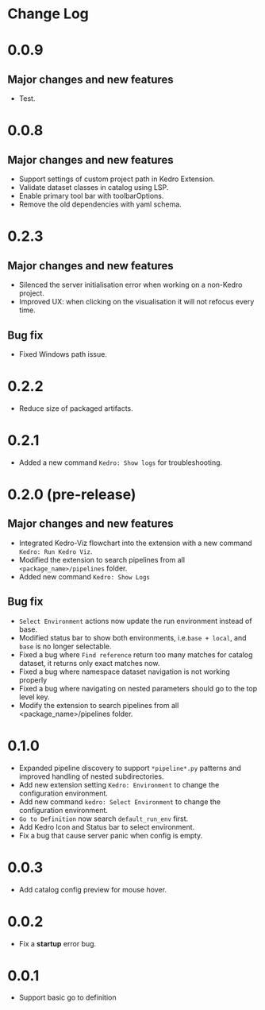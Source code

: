 # Change Log

# 0.0.9
## Major changes and new features
- Test.

# 0.0.8
## Major changes and new features
- Support settings of custom project path in Kedro Extension.
- Validate dataset classes in catalog using LSP.
- Enable primary tool bar with toolbarOptions.
- Remove the old dependencies with yaml schema.

# 0.2.3
## Major changes and new features
- Silenced the server initialisation error when working on a non-Kedro project.
- Improved UX: when clicking on the visualisation it will not refocus every time.

## Bug fix
- Fixed Windows path issue.

# 0.2.2
- Reduce size of packaged artifacts.

# 0.2.1
- Added a new command `Kedro: Show logs` for troubleshooting.

# 0.2.0 (pre-release)
## Major changes and new features
- Integrated Kedro-Viz flowchart into the extension with a new command `Kedro: Run Kedro Viz`.
- Modified the extension to search pipelines from all `<package_name>/pipelines` folder.
- Added new command `Kedro: Show Logs`

## Bug fix
- `Select Environment` actions now update the run environment instead of base.
- Modified status bar to show both environments, i.e.`base + local`, and `base` is no longer selectable.
- Fixed a bug where `Find reference` return too many matches for catalog dataset, it returns only exact matches now.
- Fixed a bug where namespace dataset navigation is not working properly
- Fixed a bug where navigating on nested parameters should go to the top level key.
- Modify the extension to search pipelines from all <package_name>/pipelines folder.


# 0.1.0
- Expanded pipeline discovery to support `*pipeline*.py` patterns and improved handling of nested subdirectories.
- Add new extension setting `Kedro: Environment` to change the configuration environment.
- Add new command `kedro: Select Environment` to change the configuration environment.
- `Go to Definition` now search `default_run_env` first.
- Add Kedro Icon and Status bar to select environment.
- Fix a bug that cause server panic when config is empty.

# 0.0.3
- Add catalog config preview for mouse hover.

# 0.0.2
- Fix a **startup** error bug.

# 0.0.1
- Support basic go to definition
